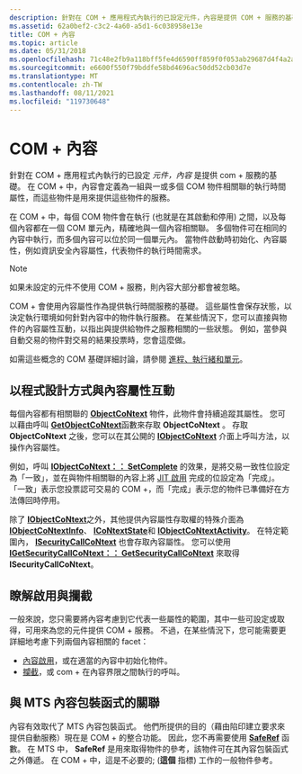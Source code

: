 ```yaml
---
description: 針對在 COM + 應用程式內執行的已設定元件，內容是提供 COM + 服務的基礎。
ms.assetid: 62a0bef2-c3c2-4a60-a5d1-6c038958e13e
title: COM + 內容
ms.topic: article
ms.date: 05/31/2018
ms.openlocfilehash: 71c48e2fb9a118bff5fe4d6590ff859f0f053ab29687d4f4a2a070d44af37b25
ms.sourcegitcommit: e6600f550f79bddfe58bd4696ac50dd52cb03d7e
ms.translationtype: MT
ms.contentlocale: zh-TW
ms.lasthandoff: 08/11/2021
ms.locfileid: "119730648"
---
```

# <a name="com-contexts"></a>COM + 內容

針對在 COM + 應用程式內執行的已設定 *元件，內容* 是提供 com + 服務的基礎。 在 COM + 中，內容會定義為一組與一或多個 COM 物件相關聯的執行時間屬性，而這些物件是用來提供這些物件的服務。

在 COM + 中，每個 COM 物件會在執行 (也就是在其啟動和停用) 之間，以及每個內容都在一個 COM 單元內，精確地與一個內容相關聯。 多個物件可在相同的內容中執行，而多個內容可以位於同一個單元內。 當物件啟動時初始化、內容屬性，例如資訊安全內容屬性，代表物件的執行時間需求。

> [!Note]  
> 如果未設定的元件不使用 COM + 服務，則內容大部分都會被忽略。

 

COM + 會使用內容屬性作為提供執行時間服務的基礎。 這些屬性會保存狀態，以決定執行環境如何針對內容中的物件執行服務。 在某些情況下，您可以直接與物件的內容屬性互動，以指出與提供給物件之服務相關的一些狀態。 例如，當參與自動交易的物件對交易的結果投票時，您會這麼做。

如需這些概念的 COM 基礎詳細討論，請參閱 [進程、執行緒和單元](/windows/desktop/com/processes--threads--and-apartments)。

## <a name="programmatic-interaction-with-context-properties"></a>以程式設計方式與內容屬性互動

每個內容都有相關聯的 [**ObjectCoNtext**](/windows/desktop/api/ComSvcs/nn-comsvcs-objectcontext) 物件，此物件會持續追蹤其屬性。 您可以藉由呼叫 [**GetObjectCoNtext**](/windows/desktop/api/ComSvcs/nf-comsvcs-getobjectcontext)函數來存取 **ObjectCoNtext** 。 存取 **ObjectCoNtext** 之後，您可以在其公開的 [**IObjectCoNtext**](/windows/desktop/api/ComSvcs/nn-comsvcs-iobjectcontext) 介面上呼叫方法，以操作內容屬性。

例如，呼叫 [**IObjectCoNtext：： SetComplete**](/windows/desktop/api/ComSvcs/nf-comsvcs-iobjectcontext-setcomplete) 的效果，是將交易一致性位設定為「一致」，並在與物件相關聯的內容上將 [JIT 啟用](com--just-in-time-activation.md) 完成的位設定為「完成」。 「一致」表示您投票認可交易的 COM +，而「完成」表示您的物件已準備好在方法傳回時停用。

除了 [**IObjectCoNtext**](/windows/desktop/api/ComSvcs/nn-comsvcs-iobjectcontext)之外，其他提供內容屬性存取權的特殊介面為 [**IObjectCoNtextInfo**](/windows/desktop/api/ComSvcs/nn-comsvcs-iobjectcontextinfo)、 [**ICoNtextState**](/windows/desktop/api/ComSvcs/nn-comsvcs-icontextstate)和 [**IObjectCoNtextActivity**](/windows/desktop/api/ComSvcs/nn-comsvcs-iobjectcontextactivity)。 在特定範圍內， [**ISecurityCallCoNtext**](/windows/desktop/api/ComSvcs/nn-comsvcs-isecuritycallcontext) 也會存取內容屬性。 您可以使用 [**IGetSecurityCallCoNtext：： GetSecurityCallCoNtext**](/windows/desktop/api/ComSvcs/nf-comsvcs-igetsecuritycallcontext-getsecuritycallcontext) 來取得 **ISecurityCallCoNtext**。

## <a name="understanding-activation-and-interception"></a>瞭解啟用與攔截

一般來說，您只需要將內容考慮到它代表一些屬性的範圍，其中一些可設定或取得，可用來為您的元件提供 COM + 服務。 不過，在某些情況下，您可能需要更詳細地考慮下列兩個內容相關的 facet：

-   [內容啟用](context-activation.md)，或在適當的內容中初始化物件。
-   [攔截](interception-of-cross-context-calls.md)，或 com + 在內容界限之間執行的呼叫。

## <a name="relation-to-mts-context-wrappers"></a>與 MTS 內容包裝函式的關聯

內容有效取代了 MTS 內容包裝函式。 他們所提供的目的（藉由陷印建立要求來提供自動服務）現在是 COM + 的整合功能。 因此，您不再需要使用 [**SafeRef**](/windows/desktop/api/ComSvcs/nf-comsvcs-saferef) 函數。 在 MTS 中， **SafeRef** 是用來取得物件的參考，該物件可在其內容包裝函式之外傳遞。 在 COM + 中，這是不必要的; (**這個** 指標) 工作的一般物件參考。

 

 
